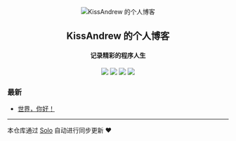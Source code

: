 <p align="center"><img alt="KissAndrew 的个人博客" src="https://static.b3log.org/images/brand/solo-32.png"></p><h2 align="center">
KissAndrew 的个人博客
</h2>

<h4 align="center">记录精彩的程序人生</h4>
<p align="center"><a title="KissAndrew 的个人博客" target="_blank" href="https://github.com/KissAndrew/solo-blog"><img src="https://img.shields.io/github/last-commit/KissAndrew/solo-blog.svg?style=flat-square&color=FF9900"></a>
<a title="GitHub repo size in bytes" target="_blank" href="https://github.com/KissAndrew/solo-blog"><img src="https://img.shields.io/github/repo-size/KissAndrew/solo-blog.svg?style=flat-square"></a>
<a title="Solo Version" target="_blank" href="https://github.com/b3log/solo/releases"><img src="https://img.shields.io/badge/solo-3.6.5-f1e05a.svg?style=flat-square&color=blueviolet"></a>
<a title="Hits" target="_blank" href="https://github.com/b3log/hits"><img src="https://hits.b3log.org/KissAndrew/solo-blog.svg"></a></p>

### 最新

* [世界，你好！](http://www.besteasylearn.com/hello-solo)



---

本仓库通过 [Solo](https://github.com/b3log/solo) 自动进行同步更新 ❤️ 